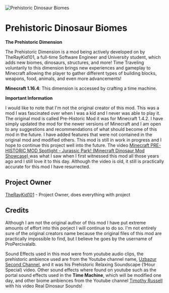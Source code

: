 ![Prehistoric Dinosaur Biomes](https://i.imgur.com/swtAp8X.png)

# Prehistoric Dinosaur Biomes

**The Prehistoric Dimension**

The Prehistoric Dimension is a mod being actively developed on by TheRayKid101, a full-time Software Engineer and University student, which adds new biomes, dinosaurs, structures, and more! Time Traveling voluntarily to this dimension brings new experiences and gameplay to Minecraft allowing the player to gather different types of building blocks, weapons, food, animals, and even more advancements!

**Minecraft 1.16.4**: This dimension is accessed by crafting a time machine.

**Important Information**

I would like to note that I'm not the original creator of this mod. This was a mod I was fascinated over when I was a kid and I never was able to play it. The original mod is called Pre-Historic Mod it was for Minecraft 1.4.2. I have simply updated the mod for the newer versions of Minecraft and I am open to any suggestions and recommendations of what should become of this mod in the future. I have added features that were not contained in the original mod and modified others. This mod is still in work in progress and I hope to continue this project well into the future. The video [Minecraft PRE-HISTORIC MOD Spotlight - Jurassic Park! (Minecraft Dinosaur Mod Showcase)
](https://www.youtube.com/watch?v=dj2WKT4iYzQ) was what I saw when I first witnessed this mod all those years ago and I still love it to this day. Although the video is old, it still is practically accurate for this mod I have resurrected. 

## Project Owner

[TheRayKid101](https://github.com/TheRayKid101) - Project Owner, does everything with project

## Credits

Although I am not the original author of this mod I have put extreme amounts of effort into this porject I will continue to do so. I'm not entirely sure of the original creators name because the original files of this mod are practically impossible to find, but I believe he goes by the username of ProPercivalalb.

Sound Effects used in this mod were from youtube audio clips, the prehistoric ambience used are from the Youtube channel name, [Uzbazur Second Channel](https://www.youtube.com/channel/UC5-RFgy-udH0umXzXxVETwg), and it was his Prehistoric Relaxing Soundscape (1Hour Special) video. Other sound effects where found on youtube such as the portal sound effects used in the **Time Machine**, which will be modified one day, and other biome ambiences from the Youtube channel [
Timothy Russell](https://www.youtube.com/channel/UCUGaTwg9Ub4Fz0K73u17jhg) with his video Real Dinosaur Sounds!
